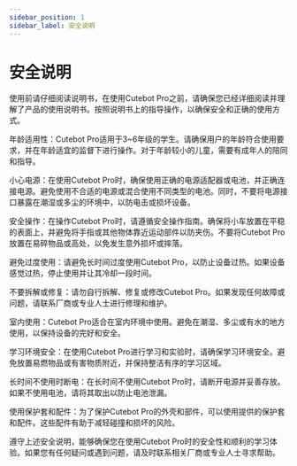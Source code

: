 ```yaml
---
sidebar_position: 1
sidebar_label: 安全说明
---
```


# 安全说明

使用前请仔细阅读说明书，在使用Cutebot Pro之前，请确保您已经详细阅读并理解了产品的使用说明书。按照说明书上的指导操作，以确保安全和正确的使用方式。

年龄适用性：Cutebot Pro适用于3~6年级的学生。请确保用户的年龄符合使用要求，并在年龄适宜的监督下进行操作。对于年龄较小的儿童，需要有成年人的陪同和指导。

小心电源：在使用Cutebot Pro时，确保使用正确的电源适配器或电池，并正确连接电源。避免使用不合适的电源或混合使用不同类型的电池。同时，不要将电源接口暴露在潮湿或多尘的环境中，以防电击或损坏设备。

安全操作：在操作Cutebot Pro时，请遵循安全操作指南。确保将小车放置在平稳的表面上，并避免将手指或其他物体靠近运动部件以防夹伤。不要将Cutebot Pro放置在易碎物品或高处，以免发生意外损坏或摔落。

避免过度使用：请避免长时间过度使用Cutebot Pro，以防止设备过热。如果设备感觉过热，停止使用并让其冷却一段时间。

不要拆解或修复：请勿自行拆解、修复或修改Cutebot Pro。如果发现任何故障或问题，请联系厂商或专业人士进行修理和维护。

室内使用：Cutebot Pro适合在室内环境中使用。避免在潮湿、多尘或有水的地方使用，以保持设备的完好和安全。

学习环境安全：在使用Cutebot Pro进行学习和实验时，请确保学习环境安全。避免放置易燃物品或有害物质附近，并保持整洁有序的学习区域。

长时间不使用时断电：在长时间不使用Cutebot Pro时，请断开电源并妥善存放。如果不使用电池，请将其取出以防止电池泄漏。

使用保护套和配件：为了保护Cutebot Pro的外壳和部件，可以使用提供的保护套和配件。这些配件有助于减轻碰撞和损坏的风险。

遵守上述安全说明，能够确保您在使用Cutebot Pro时的安全性和顺利的学习体验。如果您有任何疑问或遇到问题，请及时联系相关厂商或专业人士寻求帮助。
